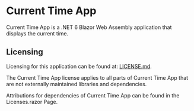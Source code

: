 # Current Time App

Current Time App is a .NET 6 Blazor Web Assembly application that displays the current time.

## Licensing

Licensing for this application can be found at: [LICENSE.md](LICENSE.md).

The Current Time App license applies to all parts of Current Time App that are not externally maintained libraries and dependencies.

Attributions for dependencies of Current Time App can be found in the Licenses.razor Page.
